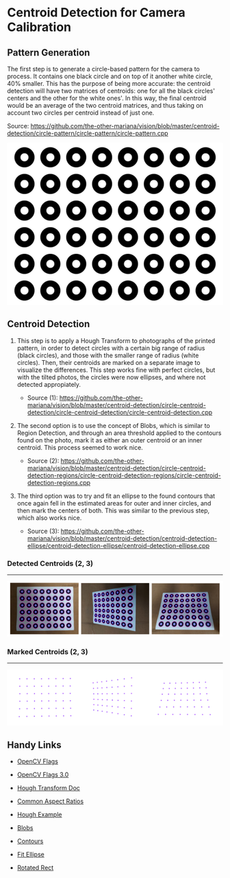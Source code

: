 # Centroid Detection for Camera Calibration

## Pattern Generation

The first step is to generate a circle-based pattern for the camera to process. It contains one black circle and on top of it another white circle, 40% smaller. This has the purpose of being more accurate: the centroid detection will have two matrices of centroids: one for all the black circles' centers and the other for the white ones'. In this way, the final centroid would be an average of the two centroid matrices, and thus taking on account two circles per centroid instead of just one.

Source: https://github.com/the-other-mariana/vision/blob/master/centroid-detection/circle-pattern/circle-pattern/circle-pattern.cpp

![img](https://github.com/the-other-mariana/vision/blob/master/centroid-detection/circle-pattern/test.png)

## Centroid Detection

1. This step is to apply a Hough Transform to photographs of the printed pattern, in order to detect circles with a certain big range of radius (black circles), and those with the smaller range of radius (white circles). Then, their centroids are marked on a separate image to visualize the differences. This step works fine with perfect circles, but with the tilted photos, the circles were now ellipses, and where not detected appropiately.

    - Source (1): https://github.com/the-other-mariana/vision/blob/master/centroid-detection/circle-centroid-detection/circle-centroid-detection/circle-centroid-detection.cpp


2. The second option is to use the concept of Blobs, which is similar to Region Detection, and through an area threshold applied to the contours found on the photo, mark it as either an outer centroid or an inner centroid. This process seemed to work nice.

    - Source (2): https://github.com/the-other-mariana/vision/blob/master/centroid-detection/circle-centroid-detection-regions/circle-centroid-detection-regions/circle-centroid-detection-regions.cpp

3. The third option was to try and fit an ellipse to the found contours that once again fell in the estimated areas for outer and inner circles, and then mark the centers of both. This was similar to the previous step, which also works nice.

    - Source (3): https://github.com/the-other-mariana/vision/blob/master/centroid-detection/centroid-detection-ellipse/centroid-detection-ellipse/centroid-detection-ellipse.cpp

### Detected Centroids (2, 3)
----

![img](https://github.com/the-other-mariana/vision/blob/master/centroid-detection/patterns.png?raw=true)

### Marked Centroids (2, 3)
----

![img](https://github.com/the-other-mariana/vision/blob/master/centroid-detection/detections.png?raw=true)

## Handy Links

- [OpenCV Flags](https://stackoverflow.com/questions/22547416/open-cv-flags-dont-work)

- [OpenCV Flags 3.0](https://stackoverflow.com/questions/10344246/how-can-i-convert-a-cvmat-to-a-gray-scale-in-opencv)

- [Hough Transform Doc](https://docs.opencv.org/4.5.1/dd/d1a/group__imgproc__feature.html#ga47849c3be0d0406ad3ca45db65a25d2d)

- [Common Aspect Ratios](https://en.wikipedia.org/wiki/List_of_common_resolutions)

- [Hough Example](https://stackoverflow.com/questions/39630077/using-opencv-and-hough-transform-circle-to-detect-circles-subscript-error)

- [Blobs](https://learnopencv.com/find-center-of-blob-centroid-using-opencv-cpp-python/)

- [Contours](https://stackoverflow.com/questions/10262600/how-to-detect-region-of-large-of-white-pixels-using-opencv)

- [Fit Ellipse](https://stackoverflow.com/questions/28835644/ambiguity-in-ellipse-detection-in-opencv-c)

- [Rotated Rect](https://vovkos.github.io/doxyrest-showcase/opencv/sphinx_rtd_theme/class_cv_RotatedRect.html)